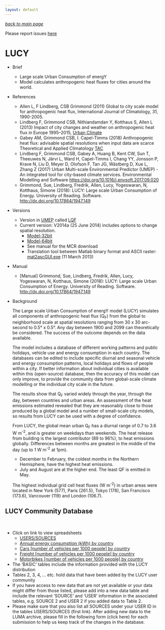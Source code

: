 ```yaml
---
layout: default
---
```

[*back to main page*](./)

Please report issues [here](https://github.com/Urban-Meteorology-Reading/Urban-Meteorology-Reading.github.io/issues)


# LUCY

* Brief
   * Large scale Urban Consumption of energY
   * Model calculates anthropogenic heat fluxes for cities around the world.

* References
   * Allen L, F Lindberg, CSB Grimmond (2011) Global to city scale model for anthropogenic heat flux, International Journal of Climatology, 31, 1990-2005.
   * Lindberg F, Grimmond CSB, Nithiandamdan Y, Kotthaus S, Allen L (2013) Impact of city changes and weather on anthropogenic heat flux in Europe 1995–2015, [Urban Climate](http://dx.doi.org/10.1016/j.uclim.2013.03.002)
   * Gabey AM, Grimmond CSB, I. Capel-Timms (2018) Anthropogenic heat flux: advisable spatial resolutions when input data
are scarce Theoretical and Applied Climatology [TAC](https://link.springer.com/article/10.1007%2Fs00704-018-2367-y)
   * Lindberg F, Grimmond CSB, Gabey A, Huang B, Kent CW, Sun T, Theeuwes N, Järvi L, Ward H, Capel-Timms I, Chang YY, Jonsson P, Krave N, Liu D, Meyer D, Olofson F, Tan JG, Wästberg D, Xue L, Zhang Z (2017) Urban Multi-scale Environmental Predictor (UMEP) - An integrated tool for city-based climate services.  Environmental Modelling and Software https://doi.org/10.1016/j.envsoft.2017.09.020 
   * 	Grimmond, Sue, Lindberg, Fredrik, Allen, Lucy, Yogeswaran, N, Kotthaus, Simone (2018): LUCY: Large scale Urban Consumption of Energy. University of Reading. Software. http://dx.doi.org/10.17864/1947.149 

* Versions
   * Version in [UMEP](https://umep-docs.readthedocs.io) called [LQF](http://umep-docs.readthedocs.io/en/latest/OtherManuals/LQF_Manual.html#lqf-manual)
   * Current version: V2014a (25 June 2014) includes options to change spatial resolution.
     * [Model-32bit](http://researchdata.reading.ac.uk/149/3/LUCYSetup32bit.exe.zip)
     * [Model-64bit](http://researchdata.reading.ac.uk/149/2/LUCYSetup64bit.exe.zip)
     * See manual for the MCR download
     * Translation tool between Matlab binary format and ASCII raster: [mat2ascGUI.exe](http://researchdata.reading.ac.uk/149/4/mat2ascGUI.exe.zip) (11 March 2013)


* Manual
   *  [Manual] Grimmond, Sue, Lindberg, Fredrik, Allen, Lucy, Yogeswaran, N, Kotthaus, Simone (2018): LUCY: Large scale Urban Consumption of Energy. University of Reading. Software. http://dx.doi.org/10.17864/1947.149

* Background

  The Large scale Urban Consumption of energY model (LUCY) simulates all components of anthropogenic heat flux (Q<sub>F</sub>) from the global to neighborhood scale at spatial resolutions ranging from 30 x 30 arc-second to 0.5° x 0.5°. Any day between 1900 and 2099 can theoretically be considered. The success of the outcome depends on the data available.

  The model includes a database of different working patterns and public holidays, vehicle use and energy consumption in each country. The databases can be edited to include specific diurnal and seasonal vehicle and energy consumption patterns, local holidays and flows of people within a city. If better information about individual cities is available within this (open-source) database, then the accuracy of this model can only improve, to provide the community data from global-scale climate modelling or the individual city scale in the future.

  The results show that Q<sub>F</sub> varied widely through the year, through the day, between countries and urban areas. An assessment of the heat emissions estimated revealed that they are reasonably close to those produced by a global model and a number of small-scale city models, so results from LUCY can be used with a degree of confidence.

  From LUCY, the global mean urban Q<sub>F</sub> has a diurnal range of 0.7 to 3.6 W m<sup>-2</sup>, and is greater on weekdays than weekends. The heat release from building is the largest contributor (89 to 96%), to heat emissions globally. Differences between months are greatest in the middle of the day (up to 1 W m<sup>-2</sup> at 1pm).
    * December to February, the coldest months in the Northern Hemisphere, have the highest heat emissions.
    * July and August are at the higher end. The least QF is emitted in May.

  The highest individual grid cell heat fluxes (W m<sup>-2</sup>) in urban areas were located in New York (577), Paris (261.5), Tokyo (178), San Francisco (173.6), Vancouver (119) and London (106.7).




## LUCY Community Database
  
* Click on link to view spreadsheets
    
    * [USERS/SOURCES](https://docs.google.com/spreadsheets/d/12T_7DSToe0DHtHIwsmOg6b-f68PQNj_Ygf5X2qESUXY/edit?usp=sharing&authkey=CK3PlvwI)
    
    * [Annual energy consumption (kWh) by country](https://docs.google.com/spreadsheets/d/1-1VCHjYkTw9nAuuuwFKWwMK61hklNVeXAfQy_J1sR1s/edit?usp=sharing&authkey=CMCUuc4D)
    
    * [Cars  [number of vehicles per 1000 people] by country](https://docs.google.com/spreadsheets/d/1VtO64iPeP39HBx_8ERV-APriZl8VR-MSpdMS_qodPjo/edit?usp=sharing&authkey=CO2CxO0C)
    
    * [Freight [number of vehicles per 1000 people] by country](https://docs.google.com/spreadsheets/d/1gtltBHzb2eJBSAurkWYcxORb-jpMbQiAqUX0mXGL-is/edit?usp=sharing&authkey=COnbv74E)
    
    * [Motorbikes [number of vehicles per 1000 people]  by country](https://docs.google.com/spreadsheets/d/1wpbApfCfc7_tCTXnRTrz3gJntLt0qSn8cdxXAIttah0/edit?usp=sharing&authkey=CL79rIUD)
  
* The ‘BASIC’ tables include the information provided with the LUCY distribution
 
* Tables 2, 3, 4, … etc. hold data that have been added by the LUCY user community
 
* If you have access to new data that are not yet available or your data might differ from those listed, please add into a new data table and include the relevant ‘SOURCE’ and ‘USER’ information in the associated tables, e.g. SOURCE 2 and USER 2 if you added data to Table 2.
 
* Please make sure that you also list all SOURCES under your USER ID in the tables USERS/SOURCES (first link).
After adding new data to the LUMA archive, please fill in the following form (click here) for each submission to help us keep track of the changes in the database.

